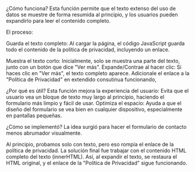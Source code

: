 ¿Cómo funciona?
Esta función permite que el texto extenso del uso de datos se muestre de forma resumida al principio, y los usuarios pueden expandirlo para leer el contenido completo.

El proceso:

Guarda el texto completo: Al cargar la página, el código JavaScript guarda todo el contenido de la política de privacidad, incluyendo un enlace.

Muestra el texto corto: Inicialmente, solo se muestra una parte del texto, junto con un botón que dice "Ver más".
Expande/Contrae al hacer clic:
Si haces clic en "Ver más", el texto completo aparece.
Adicionale el enlace a la "Política de Privacidad" en extendido consutinua funcionando,

¿Por qué es útil?
Esta función mejora la experiencia del usuario: Evita que el usuario vea un bloque de texto muy largo al principio, haciendo el formulario más limpio y fácil de usar.
Optimiza el espacio: Ayuda a que el diseño del formulario se vea bien en cualquier dispositivo, especialmente en pantallas pequeñas.

¿Cómo se implementó?
La idea surgió para hacer el formulario de contacto menos abrumador visualmente.

Al principio, probamos solo con texto, pero eso rompía el enlace de la política de privacidad.
La solución final fue trabajar con el contenido HTML completo del texto (innerHTML). Así, al expandir el texto, se restaura el HTML original, y el enlace de la "Política de Privacidad" sigue funcionando.
